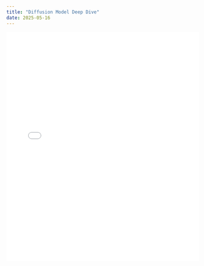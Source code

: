```yaml
---
title: "Diffusion Model Deep Dive"
date: 2025-05-16
---
```


<object data="_pdf/Diffusion.pdf" type="application/pdf" width="100%" height="600"></object>
<embed src="_pdf/Diffusion.pdf" type="application/pdf" width="100%" height="600">
